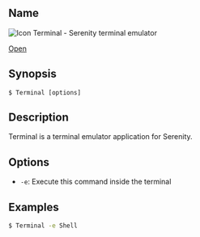 ## Name

![Icon](file:///res/icons/16x16/app-terminal.png) Terminal - Serenity terminal emulator

[Open](file:///bin/Terminal)

## Synopsis

```**sh
$ Terminal [options]
```

## Description

Terminal is a terminal emulator application for Serenity.

## Options

* `-e`: Execute this command inside the terminal

## Examples

```sh
$ Terminal -e Shell
```

